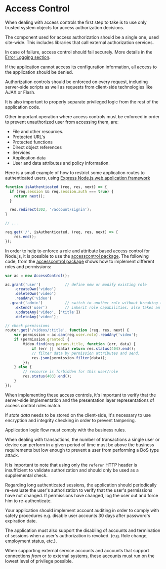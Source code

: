 Access Control
==============

When dealing with access controls the first step to take is to use only trusted
system objects for access authorization decisions.

The component used for access authorization should be a single one, used
site-wide. This includes libraries that call external authorization services.

In case of failure, access control should fail securely. 
More details in the [Error Logging section][1].

If the application cannot access its configuration information, all access to
the application should be denied.

Authorization controls should be enforced on every request, including
server-side scripts as well as requests from client-side technologies like AJAX
or Flash.

It is also important to properly separate privileged logic from the rest of the
application code.

Other important operation where access controls must be enforced in order to
prevent unauthorized user from accessing them, are:

* File and other resources.
* Protected URL's
* Protected functions
* Direct object references
* Services
* Application data
* User and data attributes and policy information.

Here is a small example of how to restrict some application routes to
authenticated users, using [Express Node.js web application framework][3]

```javascript
function isAuthenticated (req, res, next) => {
  if (req.session && req.session.auth === true) {
    return next();
  }

  res.redirect(302, '/account/signin');
}

// ...

req.get('/', isAuthenticated, (req, res, next) => {
    res.end();
});

```

In order to help to enforce a role and attribute based access control for
Node.js, it is possible to use the [accesscontrol package][2]. The following
code, from the [accesscontrol package][2] shows how to implement different roles
and permissions:

```javascript
var ac = new AccessControl();

ac.grant('user')           // define new or modify existing role
    .createOwn('video')
    .deleteOwn('video')
    .readAny('video')
  .grant('admin')          // switch to another role without breaking the chain
    .extend('user')        // inherit role capabilities. also takes an array
    .updateAny('video', ['title'])  
    .deleteAny('video');

// check permissions  
router.get('/videos/:title', function (req, res, next) {
    var permission = ac.can(req.user.role).readAny('video');
    if (permission.granted) {
        Video.find(req.params.title, function (err, data) {
            if (err || !data) return res.status(404).end();
            // filter data by permission attributes and send. 
            res.json(permission.filter(data));
        });
    } else {
        // resource is forbidden for this user/role 
        res.status(403).end();
    }
});
```

When implementing these access controls, it's important to verify that the
server-side implementation and the presentation layer representations of access
control rules match.

If _state data_ needs to be stored on the client-side, it's necessary to use
encryption and integrity checking in order to prevent tampering.

Application logic flow must comply with the business rules.

When dealing with transactions, the number of transactions a single user or
device can perform in a given period of time must be above the business
requirements but low enough to prevent a user from performing a DoS type attack.

It is important to note that using only the `referer` HTTP header is
insufficient to validate authorization and should only be used as a supplemental
check.

Regarding long authenticated sessions, the application should periodically
re-evaluate the user's authorization to verify that the user's permissions have
not changed. If permissions have changed, log the user out and force him to
re-authenticate.

Your application should implement account auditing in order to comply with
safety procedures e.g. disable user accounts 30 days after password's expiration
date.

The application must also support the disabling of accounts and termination of
sessions when a user's authorization is revoked. (e.g. Role change, employment
status, etc.).

When supporting external service accounts and accounts that support connections
_from_ or _to_ external systems, these accounts must run on the lowest level of
privilege possible.

[1]: /error-handling-logging/error-handling.md
[2]: https://www.npmjs.com/package/accesscontrol
[3]: https://expressjs.com/
